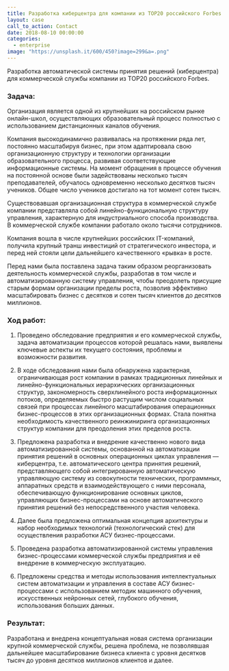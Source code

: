 ```yaml
---
title: Разработка киберцентра для компании из TOP20 российского Forbes
layout: case
call_to_action: Contact
date: 2018-08-10 00:00:00
categories:
  - enterprise
image: "https://unsplash.it/600/450?image=299&a=.png"
---
```


Разработка автоматической системы принятия решений (киберцентра) для коммерческой службы компании из TOP20 российского Forbes.

### Задача:

Организация является одной из крупнейших на российском рынке онлайн-школ, осуществляющих образовательный процесс полностью с использованием дистанционных каналов обучения.

Компания высокодинамично развивалась на протяжении ряда лет, постоянно масштабируя бизнес, при этом адаптировала свою организационную структуру и технологии организации образовательного процесса, развивая соответствующие информационные системы. На момент обращения в процессе обучения на постоянной основе были задействованы несколько тысяч преподавателей, обучалось одновременно несколько десятков тысяч учеников. Общее число учеников достигало на тот момент сотен тысяч.

Существовавшая организационная структура в коммерческой службе компании  представляла собой линейно-функциональную структуру управления, характерную для индустриального способа производства. В коммерческой службе компании работало около тысячи сотрудников.

Компания вошла в числе крупнейших российских IT-компаний, получила крупный транш инвестиций от стратегического инвестора, и перед ней стояли цели дальнейшего качественного «рывка» в росте.

Перед нами была поставлена задача таким образом реорганизовать деятельность коммерческой службы, разработав в том числе и автоматизированную систему управления, чтобы преодолеть присущие старым формам организации пределы роста, позволив эффективно масштабировать бизнес с десятков и сотен тысяч клиентов до десятков миллионов.

### Ход работ:

1. Проведено обследование предприятия и его коммерческой службы, задача автоматизации процессов которой решалась нами, выявлены ключевые аспекты их текущего состояния, проблемы и возможности развития.

2. В ходе обследования нами была обнаружена характерная, ограничивающая рост компании в рамках традиционных линейных и линейно-функциональных иерархических организационных структур, закономерность сверхлинейного роста информационных потоков, определяемых быстро растущим числом социальных связей при процессах линейного масштабирования операционных бизнес-процессов в этих организационных формах. Стала понятна необходимость качественного реинжиниринга организационных структур компании для преодоления этих пределов роста.
 
3. Предложена разработка и внедрение качественно нового вида автоматизированной системы, основанной на автоматизации принятия решений в основных операционных циклах управления — киберцентра, т.е. автоматического центра принятия решений, представляющего собой  интегрированную автоматическую управляющую систему из совокупности технических, программных, аппаратных средств и взаимодействующего с ними персонала, обеспечивающую функционирование основных циклов, управляющих бизнес-процессами на основе автоматического принятия решений без непосредственного участия человека.
 
4. Далее была предложена оптимальная концепция архитектуры и набор необходимых технологий (технологический стек) для осуществления разработки АСУ бизнес-процессами.

5. Проведена разработка автоматизированной системы управления бизнес-процессами коммерческой службы предприятия и её внедрение в коммерческую эксплуатацию. 

6. Предложены средства и методы использования интеллектуальных систем автоматизации и управления в составе АСУ бизнес-процессами с использованием методик машинного обучения, искусственных нейронных сетей, глубокого обучения, использования больших данных.

### Результат:

Разработана и внедрена концептуальная новая система организации крупной коммерческой службы, решена проблема, не позволявшая дальнейшее масштабирование бизнеса клиента с уровня десятков тысяч до уровня десятков миллионов клиентов и далее.
